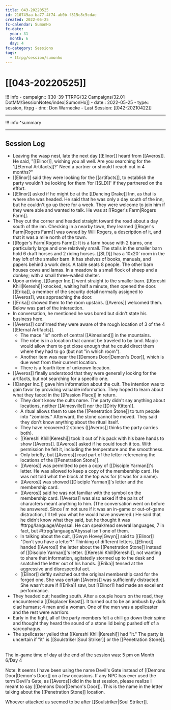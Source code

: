 ```yaml
---
title: 043-20220525
id: 210749aa-ba77-4f74-ab0b-f315c8c5cdae
created: 2022-05-25
fc-calendar: SumonHo
fc-date:
  year: 31
  month: 6
  day: 4
fc-category: Sessions
tags:
  - ttrpg/session/sumonho
---
```


# [[043-20220525]]

!!! info
    - campaign:: [[30-39 TTRPG/32 Campaigns/32.01 DotMM/SessionNotes/index|SumonHo]]
    - date:: 2022-05-25
    - type:: session, ttrpg
    - dm:: Don Warnecke
    - Last Session: [[042-20210422]]


---

!!! info
    ^summary

---

## Session Log

- Leaving the wasp nest, late the next day [[Elinor]] heard from [[Averos]]. He said, "[[Elinor]], wishing you all well. Are you searching for the '[[Eternal Artifacts]]?' Need a partner or should I reach out in 4 months?"
- [[Elinor]] said they were looking for the [[artifacts]], to establish the party wouldn't be looking for them 'for [[SLD]]' if they partnered on the effort.
- [[Elinor]] asked if he might be at the [[Dancing Drake]] Inn, as that is where she was headed. He said that he was only a day south of the inn, but he couldn't go up there for a week. They were welcome to join him if they were able and wanted to talk. He was at [[Roger's Farm|Rogers Farm]].
- They cut the corner and headed straight toward the road about a day south of the inn. Checking in a nearby town, they learned [[Roger's Farm|Rogers Farm]] was owned by Will Rogers, a description of it, and that it was a mile north of the town.
- [[Roger's Farm|Rogers Farm]]: It is a farm house with 2 barns, one particularly large and one relatively small. The stalls in the smaller barn hold 6 draft horses and 2 riding horses. [[SLD]] has a 10x20' room in the hay loft of the smaller barn. It has shelves of books, manuals, and papers behind a work desk. A table seats 8 people. The other barn houses cows and lamas. In a meadow is a small flock of sheep and a donkey; with a small three-walled shelter.
- Upon arriving, [[Danger Inc.]]  went straight to the smaller barn. [[Kereshi Khill|Kereshi]] knocked, waiting half a minute, then opened the door. [[Erika]], a member of the security detail normally assigned to [[Averos]], was approaching the door.
- [[Erika]] showed them to the room upstairs. [[Averos]] welcomed them. Below was part of the interaction.
- In conversation, he mentioned he was bored but didn't state his business here.
- [[Averos]] confirmed they were aware of the rough location of 3 of the 4 [[Eternal Artifacts]].
  - The mace "is" north of central [[Aimesland]] in the mountains.
  - The robe is in a location that cannot be traveled to by land. Magic would allow them to get close enough that he could direct them where they had to go (but not "in which room").
  - Another item was near the [[Demons Door|Demon's Door]], which is due west from their current location.
  - There is a fourth item of unknown location.
- [[Averos]] finally understood that they were generally looking for the artifacts, but not searching for a specific one.
- [[Danger Inc.]]  gave him information about the cult. The intention was to gain favor by providing valuable information. They hoped to learn about what they faced in the [[Passion Place]] in return.
  - They don't know the cults name. The party didn't say anything about locations, neither [[Aimesville]] nor the [[Dirty Kitten]].
  - A ritual allows them to use the [[Penetration Stone]] to turn people into "zombies." Afterward, the stone cannot be moved. They said they don't know anything about the ritual itself.
  - They have recovered 2 stones ([[Averos]] thinks the party carries both).
  - [[Kereshi Khill|Kereshi]] took it out of his pack with his bare hands to show [[Averos]]. [[Averos]] asked if he could touch it too. With permission he felt it, including the temperature and the smoothness.
  - Only briefly, but [[Averos]] read part of the letter referencing the locations of the [[Penetration Stone]].
  - [[Averos]] was permitted to pen a copy of [[Disciple Yarman]]'s letter. He was allowed to keep a copy of the membership card. He was not told what the block at the top was for (it was for a name).
  - [[Averos]] was showed [[Disciple Yarman]]'s letter and the membership card.
  - [[Averos]] said he was not familiar with the symbol on the membership card. [[Averos]] was also asked if the pairs of characters meant anything to him. (The conversation went on before he answered. Since I'm not sure if it was an in-game or out-of-game distraction, I'll tell you what he would have answered.) He said that he didn't know what they said, but he thought it was #ttrpg/language/Abyssal. He can speak/read several languages, 7 in fact, but #ttrpg/language/Abyssal isn't one of them.
  - In talking about the cult, [[Gwyn Hovey|Gwyn]] said to [[Elinor]] "Don't you have a letter?" Thinking of different letters, [[Elinor]] handed [[Averos]] the letter about the [[Penetration Stone]] instead of [[Disciple Yarman]]'s letter. [[Kereshi Khill|Kereshi]], not wanting to share that information, agitatedly stormed up to the desk and snatched the letter out of his hands. [[Erika]] tensed at the aggressive and disrespectful act.
  - [[Elinor]] deftly switched out the original membership card for the forged one. She was certain [[Averos]] was sufficiently distracted. She wasn't sure if [[Erika]] saw, but [[Elinor]] had made an excellent performance.
- They headed out; heading south. After a couple hours on the road, they encountered a [[Displacer Beast]]. It turned out to be an ambush by dark clad humans; 4 men and a woman. One of the men was a spellcaster and the rest were warriors.
- Early in the fight, all of the party members felt a chill go down their spine and thought they heard the sound of a stone lid being pushed off of a sarcophagus.
- The spellcaster yelled that [[Kereshi Khill|Kereshi]] had "it." The party is uncertain if "it" is [[Soulstriker|Soul Striker]] or the [[Penetration Stone]].  

The in-game time of day at the end of the session was: 5 pm on Month 6/Day 4

Note: It seems I have been using the name Devil's Gate instead of [[Demons Door|Demon's Door]] on a few occasions. If any NPC has ever used the term Devil's Gate, as [[Averos]] did in the last session, please realize I meant to say [[Demons Door|Demon's Door]]. This is the name in the letter talking about the [[Penetration Stone]] location.

Whoever attacked us seemed to be after [[Soulstriker|Soul Striker]].
